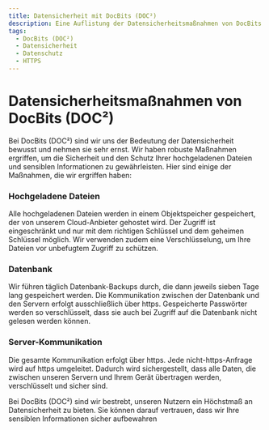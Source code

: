 ```yaml
---
title: Datensicherheit mit DocBits (DOC²)
description: Eine Auflistung der Datensicherheitsmaßnahmen von DocBits (DOC²)
tags:
  - DocBits (DOC²)
  - Datensicherheit
  - Datenschutz
  - HTTPS
---
```


# Datensicherheitsmaßnahmen von DocBits (DOC²)

Bei DocBits (DOC²) sind wir uns der Bedeutung der Datensicherheit bewusst und nehmen sie sehr ernst. Wir haben robuste Maßnahmen ergriffen, um die Sicherheit und den Schutz Ihrer hochgeladenen Dateien und sensiblen Informationen zu gewährleisten. Hier sind einige der Maßnahmen, die wir ergriffen haben:


### Hochgeladene Dateien
Alle hochgeladenen Dateien werden in einem Objektspeicher gespeichert, der von unserem Cloud-Anbieter gehostet wird. Der Zugriff ist eingeschränkt und nur mit dem richtigen Schlüssel und dem geheimen Schlüssel möglich. Wir verwenden zudem eine Verschlüsselung, um Ihre Dateien vor unbefugtem Zugriff zu schützen.

### Datenbank
Wir führen täglich Datenbank-Backups durch, die dann jeweils sieben Tage lang gespeichert werden.
Die Kommunikation zwischen der Datenbank und den Servern erfolgt ausschließlich über https.
Gespeicherte Passwörter werden so verschlüsselt, dass sie auch bei Zugriff auf die Datenbank nicht gelesen werden können.


### Server-Kommunikation
Die gesamte Kommunikation erfolgt über https. Jede nicht-https-Anfrage wird auf https umgeleitet. Dadurch wird sichergestellt, dass alle Daten, die zwischen unseren Servern und Ihrem Gerät übertragen werden, verschlüsselt und sicher sind.

Bei DocBits (DOC²) sind wir bestrebt, unseren Nutzern ein Höchstmaß an Datensicherheit zu bieten. Sie können darauf vertrauen, dass wir Ihre sensiblen Informationen sicher aufbewahren